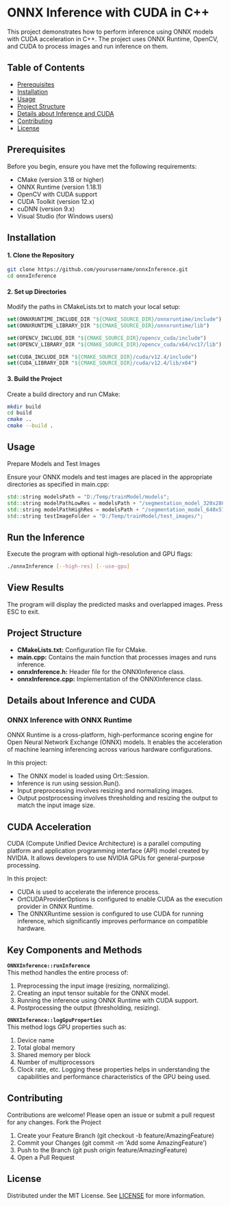 # ONNX Inference with CUDA in C++
This project demonstrates how to perform inference using ONNX models with CUDA acceleration in C++. The project uses ONNX Runtime, OpenCV, and CUDA to process images and run inference on them.

## Table of Contents
- [Prerequisites](#prerequisites)
- [Installation](#installation)
- [Usage](#usage)
- [Project Structure](#project-structure)
- [Details about Inference and CUDA](#details-about-inference-and-cuda)
- [Contributing](#contributing)
- [License](#license)

## Prerequisites
Before you begin, ensure you have met the following requirements:

- CMake (version 3.18 or higher)
- ONNX Runtime (version 1.18.1)
- OpenCV with CUDA support
- CUDA Toolkit (version 12.x)
- cuDNN (version 9.x)
- Visual Studio (for Windows users)

## Installation

#### 1. Clone the Repository
```sh
git clone https://github.com/yourusername/onnxInference.git
cd onnxInference
 ```

#### 2. Set up Directories
Modify the paths in CMakeLists.txt to match your local setup:
```cmake
set(ONNXRUNTIME_INCLUDE_DIR "${CMAKE_SOURCE_DIR}/onnxruntime/include")
set(ONNXRUNTIME_LIBRARY_DIR "${CMAKE_SOURCE_DIR}/onnxruntime/lib")

set(OPENCV_INCLUDE_DIR "${CMAKE_SOURCE_DIR}/opencv_cuda/include")
set(OPENCV_LIBRARY_DIR "${CMAKE_SOURCE_DIR}/opencv_cuda/x64/vc17/lib")

set(CUDA_INCLUDE_DIR "${CMAKE_SOURCE_DIR}/cuda/v12.4/include")
set(CUDA_LIBRARY_DIR "${CMAKE_SOURCE_DIR}/cuda/v12.4/lib/x64")
 ```

#### 3. Build the Project
Create a build directory and run CMake:
```sh
mkdir build
cd build
cmake ..
cmake --build .
 ```

## Usage
Prepare Models and Test Images

Ensure your ONNX models and test images are placed in the appropriate directories as specified in main.cpp:

```cpp
std::string modelsPath = "D:/Temp/trainModel/models";
std::string modelPathLowRes = modelsPath + "/segmentation_model_320x288.onnx";
std::string modelPathHighRes = modelsPath + "/segmentation_model_640x576.onnx";
std::string testImageFolder = "D:/Temp/trainModel/test_images/";
 ```

## Run the Inference

Execute the program with optional high-resolution and GPU flags:

```sh
./onnxInference [--high-res] [--use-gpu]
 ```

## View Results

The program will display the predicted masks and overlapped images. Press ESC to exit.

## Project Structure
- **CMakeLists.txt:** Configuration file for CMake.
- **main.cpp:** Contains the main function that processes images and runs inference.
- **onnxInference.h:** Header file for the ONNXInference class.
- **onnxInference.cpp:** Implementation of the ONNXInference class.

## Details about Inference and CUDA
### ONNX Inference with ONNX Runtime
ONNX Runtime is a cross-platform, high-performance scoring engine for Open Neural Network Exchange (ONNX) models. It enables the acceleration of machine learning inferencing across various hardware configurations.

In this project:
- The ONNX model is loaded using Ort::Session.
- Inference is run using session.Run().
- Input preprocessing involves resizing and normalizing images.
- Output postprocessing involves thresholding and resizing the output to match the input image size.

## CUDA Acceleration
CUDA (Compute Unified Device Architecture) is a parallel computing platform and application programming interface (API) model created by NVIDIA. It allows developers to use NVIDIA GPUs for general-purpose processing.

In this project:
- CUDA is used to accelerate the inference process.
- OrtCUDAProviderOptions is configured to enable CUDA as the execution provider in ONNX Runtime.
- The ONNXRuntime session is configured to use CUDA for running inference, which significantly improves performance on compatible hardware.
  
## Key Components and Methods
**`ONNXInference::runInference`**  
This method handles the entire process of:
1. Preprocessing the input image (resizing, normalizing).
2. Creating an input tensor suitable for the ONNX model.
3. Running the inference using ONNX Runtime with CUDA support.
4. Postprocessing the output (thresholding, resizing).
 
**`ONNXInference::logGpuProperties`**  
This method logs GPU properties such as:
1. Device name
2. Total global memory
3. Shared memory per block
4. Number of multiprocessors
5. Clock rate, etc.
Logging these properties helps in understanding the capabilities and performance characteristics of the GPU being used.

## Contributing
Contributions are welcome! Please open an issue or submit a pull request for any changes.
Fork the Project
1. Create your Feature Branch (git checkout -b feature/AmazingFeature)
2. Commit your Changes (git commit -m 'Add some AmazingFeature')
3. Push to the Branch (git push origin feature/AmazingFeature)
4. Open a Pull Request
   
## License
Distributed under the MIT License. See [LICENSE](LICENSE) for more information.
